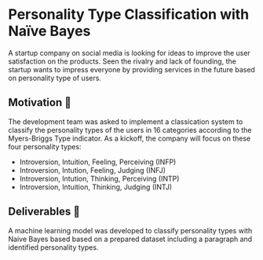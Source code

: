 # Personality Type Classification with Naïve Bayes

A startup company on social media is looking for ideas to improve the user satisfaction on the products. Seen the rivalry and lack of founding, the startup wants to impress everyone by providing services in the future based on personality type of users.


## Motivation 🏃

The development team was asked to implement a classication system to classify the personality types of the users in 16 categories according to the Myers-Briggs Type indicator. As a kickoff, the company will focus on these four personality types:

* Introversion, Intuition, Feeling, Perceiving (INFP)
* Introversion, Intution, Feeling, Judging (INFJ)
* Introversion, Intution, Thinking, Perceiving (INTP)
* Introversion, Intuition, Thinking, Judging (INTJ)

## Deliverables 🎯

A machine learning model was developed to classify personality types with Naive Bayes based based on a prepared dataset including a paragraph and identified personality types.
